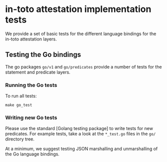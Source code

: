 # in-toto attestation implementation tests

We provide a set of basic tests for the different language
bindings for the in-toto attestation layers.

## Testing the Go bindings

The go packages `go/v1` and `go/predicates` provide a number of tests
for the statement and predicate layers.

### Running the Go tests

To run all tests:

```shell
make go_test
```

### Writing new Go tests

Please use the standard [Golang testing package] to write tests
for new predicates. For example tests, take a look at the `*_test.go`
files in the `go/` directory tree.

At a minimum, we suggest testing JSON marshalling and unmarshalling
of the Go language bindings.
